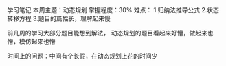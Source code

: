 学习笔记
本周主题：动态规划
掌握程度：30%
难点：
1.归纳法推导公式
2.状态转移方程
3.题目的篇幅长，理解起来慢

前几周的学习大部分题目能想到解法，
动态规划的题目看起来好懵，做起来也懵，模仿起来也懵

时间上的问题：中间有个长假，在动态规划上花的时间少
